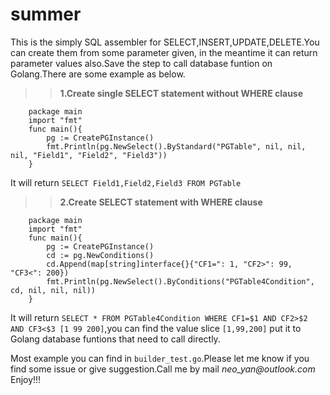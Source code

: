# summer
This is the simply SQL assembler for SELECT,INSERT,UPDATE,DELETE.You can create them from some parameter given, in the meantime it can return parameter values also.Save the step to call database funtion on Golang.There are some example as below.

>>**1.Create single SELECT statement without WHERE clause**
```golang
	package main
	import "fmt"
	func main(){
	    pg := CreatePGInstance()
	    fmt.Println(pg.NewSelect().ByStandard("PGTable", nil, nil, nil, "Field1", "Field2", "Field3"))
	}
```
It will return `SELECT Field1,Field2,Field3 FROM PGTable`


>>**2.Create SELECT statement with WHERE clause**
```golang
	package main
	import "fmt"
	func main(){
	    pg := CreatePGInstance()
	    cd := pg.NewConditions()
	    cd.Append(map[string]interface{}{"CF1=": 1, "CF2>": 99, "CF3<": 200})
	    fmt.Println(pg.NewSelect().ByConditions("PGTable4Condition", cd, nil, nil, nil))
	}

```
It will return `SELECT * FROM PGTable4Condition WHERE CF1=$1 AND CF2>$2 AND CF3<$3 [1 99 200]`,you can find the value slice `[1,99,200]` put it to Golang database funtions that need to call directly.

Most example you can find in `builder_test.go`.Please let me know if you find some issue or give suggestion.Call me by mail _neo_yan@outlook.com_
Enjoy!!!
